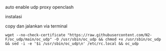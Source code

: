 auto enable udp proxy openclash

instalasi

copy dan jalankan via terminal

```
wget --no-check-certificate "https://raw.githubusercontent.com/N2-F/oc_udp/main/oc_udp" -O /usr/sbin/oc_udp && chmod +x /usr/sbin/oc_udp && sed -i -e '$i /usr/sbin/oc_udp\n' /etc/rc.local && oc_udp


```
